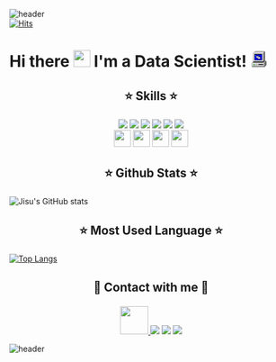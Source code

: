 ![header](https://capsule-render.vercel.app/api?type=wave&color=gradient&height=300&section=header&text=Ji%20Su%20Kim&fontSize=90)  
[![Hits](https://hits.seeyoufarm.com/api/count/incr/badge.svg?url=https%3A%2F%2Fgithub.com%2Fmerry555%2Fhit-counter&count_bg=%2379C83D&title_bg=%23555555&icon=&icon_color=%23E7E7E7&title=hits&edge_flat=false)](https://hits.seeyoufarm.com)  
# Hi there <img src="https://github.com/TheDudeThatCode/TheDudeThatCode/blob/master/Assets/Hi.gif" width="30" height="30"/>  I'm a Data Scientist! <img src="https://github.com/TheDudeThatCode/TheDudeThatCode/blob/master/Assets/PC.gif" width="30" height="30"/>

## <p align="center"> :star: Skills :star:</p>
<p align="center">
  <img src="https://img.shields.io/badge/Python-3776AB?style=for-the-badge&logo=python&logoColor=white" />
  <img src="https://img.shields.io/badge/JavaScript-F7DF1E?style=for-the-badge&logo=javascript&logoColor=blacke" />
  <img src="https://img.shields.io/badge/C-00599C?style=for-the-badge&logo=c&logoColor=white" />
  <img src="https://img.shields.io/badge/C%2B%2B-00599C?style=for-the-badge&logo=c%2B%2B&logoColor=white" />
  <img src="https://img.shields.io/badge/Java-ED8B00?style=for-the-badge&logo=java&logoColor=white" />
  <img src="https://img.shields.io/badge/R-276DC3?style=for-the-badge&logo=r&logoColor=white" />  
  <br>
  <img src="https://github.com/valohai/ml-logos/blob/master/tensorflow-tf.svg" width="30" height="30"/>
  <img src="https://github.com/valohai/ml-logos/blob/master/keras.svg" width="30" height="30"/>
  <img src="https://github.com/valohai/ml-logos/blob/master/scipy.svg" width="30" height="30"/>
  <img src="https://github.com/valohai/ml-logos/blob/master/numpy-logo.svg" width="30" height="30"/>
</p>

## <p align="center"> :star: Github Stats :star:</p>
  ![Jisu's GitHub stats](https://github-readme-stats.vercel.app/api?username=merry555&show_icons=true&theme=radical)  
  
## <p align="center"> :star: Most Used Language :star:</p>
  [![Top Langs](https://github-readme-stats.vercel.app/api/top-langs/?username=merry555&layout=compact)](https://github.com/merry555/github-readme-stats)


## <p align="center"> :love_letter: Contact with me :love_letter:</p>

<p align="center">
  <a href="https://drive.google.com/file/d/1aAGzHHIghubJdD3RRqMXj-VA6NhzZu9q/view?usp=sharing">
    <img src="https://user-images.githubusercontent.com/18303573/112487496-1924a000-8dc0-11eb-8b2b-dbc732cadafa.jpeg"  width="50" height="50">
  </a>
  <a href="https://blog.naver.com/hellomerry604">
  <img src="https://img.shields.io/badge/-My Portfolio-blue?logo=pagekit&logoColor=white&style=for-the-badge"></a>
  <a href="jisukim8873@gmail.com">
  <img src="https://img.shields.io/badge/Gmail-D14836?style=for-the-badge&logo=gmail&logoColor=white"></a>
  <a href="https://www.linkedin.com/in/ji-su-kim-ba4874168/">
  <img src="https://img.shields.io/badge/LinkedIn-0077B5?style=for-the-badge&logo=linkedin&logoColor=white"/></a>
</p>


![header](https://capsule-render.vercel.app/api?type=wave&color=gradient&height=300&section=footer&fontSize=90)
